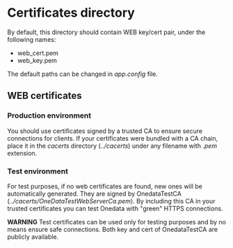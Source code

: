 # Certificates directory

By default, this directory should contain WEB key/cert pair, 
under the following names:

* web_cert.pem
* web_key.pem

The default paths can be changed in *app.config* file.

## WEB certificates

### Production environment

You should use certificates signed by a trusted CA to ensure secure connections 
for clients. If your certificates were bundled with a CA chain, place it in the
*cacerts* directory (*../cacerts*) under any filename with *.pem* extension. 

### Test environment

For test purposes, if no web certificates are found, new ones will be 
automatically generated. They are signed by OnedataTestCA 
(*../cacerts/OneDataTestWebServerCa.pem*). By including this CA in your trusted
certificates you can test Onedata with "green" HTTPS connections.

**WARNING** Test certificates can be used only for testing purposes and by no 
means ensure safe connections. Both key and cert of OnedataTestCA are publicly
available.

